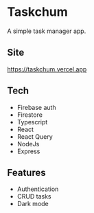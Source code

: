 # Taskchum

A simple task manager app.

## Site
https://taskchum.vercel.app

## Tech
- Firebase auth
- Firestore
- Typescript
- React
- React Query
- NodeJs
- Express

## Features
- Authentication
- CRUD tasks
- Dark mode
